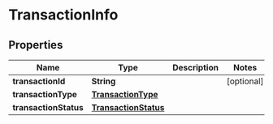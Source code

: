 
# TransactionInfo

## Properties
Name | Type | Description | Notes
------------ | ------------- | ------------- | -------------
**transactionId** | **String** |  |  [optional]
**transactionType** | [**TransactionType**](TransactionType.md) |  | 
**transactionStatus** | [**TransactionStatus**](TransactionStatus.md) |  | 



